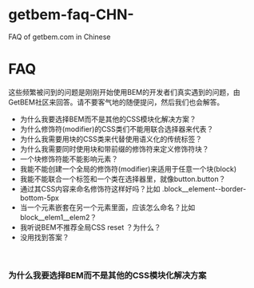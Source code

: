 # getbem-faq-CHN-
FAQ of getbem.com in Chinese
<h1>FAQ</h1>
这些频繁被问到的问题是刚刚开始使用BEM的开发者们真实遇到的问题，由GetBEM社区来回答。请不要客气地的随便提问，然后我们也会解答。
<ul>
<li>为什么我要选择BEM而不是其他的CSS模块化解决方案？</li>
<li>为什么修饰符(modifier)的CSS类们不能用联合选择器来代表？</li>
<li>为什么我需要用块的CSS类来代替使用语义化的传统标签？</li>
<li>为什么我需要同时使用块和带前缀的修饰符来定义修饰符块？</li>
<li>一个块修饰符能不能影响元素？</li>
<li>我能不能创建一个全局的修饰符(modifier)来适用于任意一个块(block)</li>
<li>我能不能联合一个标签和一个类在选择器里，就像button.button？</li>
<li>通过其CSS内容来命名修饰符这样好吗？比如 .block__element--border-bottom-5px</li>
<li>当一个元素嵌套在另一个元素里面，应该怎么命名？比如 block__elem1__elem2？</li>
<li>我听说BEM不推荐全局CSS reset ？为什么？</li>
<li>没用找到答案？</li>
</ul>
<br>
<h3>为什么我要选择BEM而不是其他的CSS模块化解决方案</h3>
